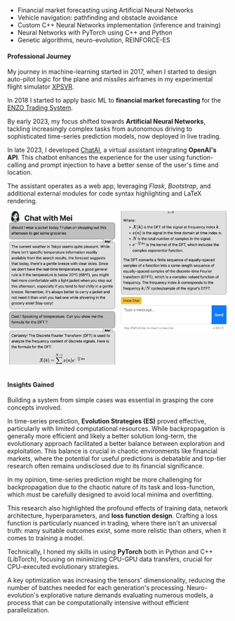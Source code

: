---
---
- Financial market forecasting using Artificial Neural Networks
- Vehicle navigation: pathfinding and obstacle avoidance
- Custom C++ Neural Networks implementation (inference and training)
- Neural Networks with PyTorch using C++ and Python
- Genetic algorithms, neuro-evolution, REINFORCE-ES

#### Professional Journey

My journey in machine-learning started in 2017, when I started to design auto-pilot logic for the plane and missiles airframes in my experimental flight simulator [XPSVR](#xpsvr-experimental-flight-simulator).

In 2018 I started to apply basic ML to **financial market forecasting** for the [ENZO Trading System](#enzo-trading-system).

By early 2023, my focus shifted towards **Artificial Neural Networks**, tackling increasingly complex tasks from autonomous driving to sophisticated time-series prediction models, now deployed in live trading.

In late 2023, I developed [ChatAI](https://github.com/dpasca/ChatAI), a virtual assistant integrating **OpenAI's API**. This chatbot enhances the experience for the user using function-calling and prompt injection to have a better sense of the user's time and location.

The assistant operates as a web app, leveraging *Flask*, *Bootstrap*, and additional external modules for code syntax highlighting and LaTeX rendering.

<div style="display: flex;">
  <div style="height: 350px; overflow: hidden; width: 50%; margin-right: 5px;">
    <img src="https://raw.githubusercontent.com/dpasca/ChatAI/master/docs/chatai_sshot_01.webp"
      style="position: relative; top: 0px; width: 100%;" />
  </div>
  <div style="height: 350px; overflow: hidden; width: 50%;">
    <img src="https://raw.githubusercontent.com/dpasca/ChatAI/master/docs/chatai_sshot_01.webp"
      style="position: relative; top: -350px; width: 100%;" />
  </div>
</div>
<br/>

#### Insights Gained

Building a system from simple cases was essential in grasping the core concepts involved.

In time-series prediction, **Evolution Strategies (ES)** proved effective, particularly with limited computational resources. While backpropagation is generally more efficient and likely a better solution long-term, the evolutionary approach facilitated a better balance between exploration and exploitation. This balance is crucial in chaotic environments like financial markets, where the potential for useful predictions is debatable and top-tier research often remains undisclosed due to its financial significance.

In my opinion, time-series prediction might be more challenging for backpropagation due to the chaotic nature of its task and loss-function, which must be carefully designed to avoid local minima and overfitting.

This research also highlighted the profound effects of training data, network architecture, hyperparameters, and **loss function design**. Crafting a loss function is particularly nuanced in trading, where there isn't an universal truth: many suitable outcomes exist, some more relistic than others, when it comes to training a model.

Technically, I honed my skills in using **PyTorch** both in Python and C++ (LibTorch), focusing on minimizing CPU-GPU data transfers, crucial for CPU-executed evolutionary strategies.

A key optimization was increasing the tensors' dimensionality, reducing the number of batches needed for each generation's processing. Neuro-evolution's explorative nature demands evaluating numerous models, a process that can be computationally intensive without efficient parallelization.